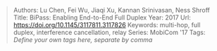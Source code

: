 > Authors: Lu Chen, Fei Wu, Jiaqi Xu, Kannan Srinivasan, Ness Shroff
> Title: BiPass: Enabling End-to-End Full Duplex
> Year: 2017
> Url: https://doi.org/10.1145/3117811.3117826
> Keywords: multi-hop, full duplex, interference cancellation, relay
> Series: MobiCom '17
> Tags: *Define your own tags here, separate by comma*